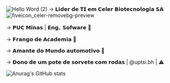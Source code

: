 ![Hello Word (2)](https://github.com/user-attachments/assets/b27d883e-6766-4d80-9909-8b4fb789725d)
-> 𝗟𝗶𝗱𝗲𝗿 𝗱𝗲 𝗧𝗜 𝗲𝗺 𝗖𝗲𝗹𝗲𝗿 𝗕𝗶𝗼𝘁𝗲𝗰𝗻𝗼𝗹𝗼𝗴𝗶𝗮 𝗦𝗔  ![fiveicon_celer-removebg-preview](https://github.com/user-attachments/assets/8fbfe200-8005-4b58-acae-b3101fbce456)

-> 𝗣𝗨𝗖 𝗠𝗶𝗻𝗮𝘀 | 𝗘𝗻𝗴｡ 𝗦𝗼𝗳𝘄𝗮𝗿𝗲 👾

-> 𝗙𝗿𝗮𝗻𝗴𝗼 𝗱𝗲 𝗔𝗰𝗮𝗱𝗲𝗺𝗶𝗮 💪

-> 𝗔𝗺𝗮𝗻𝘁𝗲 𝗱𝗼 𝗠𝘂𝗻𝗱𝗼 𝗮𝘂𝘁𝗼𝗺𝗼𝘁𝗶𝘃𝗼 🚗

-> 𝗗𝗼𝗻𝗼 𝗱𝗲 𝘂𝗺 𝗽𝗼𝘁𝗲 𝗱𝗲 𝘀𝗼𝗿𝘃𝗲𝘁𝗲 𝗰𝗼𝗺 𝗿𝗼𝗱𝗮𝘀 | @uptsi.bh | ⚠️

![Anurag's GitHub stats](https://github-readme-stats.vercel.app/api?username=DMendes7&show_icons=true&theme=transparent)
